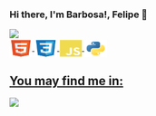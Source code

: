 ### Hi there, I'm Barbosa!, Felipe 👋
<div>

<a href="https://github.com/barba-rossa">
<!--<img height="180em" src="https://github-readme-stats.vercel.app/api?username=barba-rossa&show_icons=true&theme=dark&include_all_commits=true&count_private=true"/>-->
<img height="180em" src="https://github-readme-stats.vercel.app/api/top-langs/?username=barba-rossa&layout=compact&langs_count=7&theme=dark"/>
</div>


<div>
 
  <img align="center" alt="barbosa-HTML" height="30" width="40" src="https://raw.githubusercontent.com/devicons/devicon/master/icons/html5/html5-original.svg">
  <img align="center" alt="barbosa-CSS" height="30" width="40" src="https://raw.githubusercontent.com/devicons/devicon/master/icons/css3/css3-original.svg">
  <img align="center" alt="barbosa-Js" height="30" width="40" src="https://raw.githubusercontent.com/devicons/devicon/master/icons/javascript/javascript-plain.svg">
  <img align="center" alt="barbosa-Python" height="30" width="40" src="https://raw.githubusercontent.com/devicons/devicon/master/icons/python/python-original.svg">
    
</div>
  
## You may find me in: 
<div>
  <a href="https://www.linkedin.com/in/barbosa-felipe/" target="_blank"><img src="https://img.shields.io/badge/-LinkedIn-%230077B5?style=for-the-badge&logo=linkedin&logoColor=white" target="_blank"></a> 

  
  
  

  
<!--
  **barba-rossa/barba-rossa** is a ✨ _special_ ✨ repository because its `README.md` (this file) appears on your GitHub profile.

Here are some ideas to get you started:

- 🔭 I’m currently working on ...
- 🌱 I’m currently learning ...
- 👯 I’m looking to collaborate on ...
- 🤔 I’m looking for help with ...
- 💬 Ask me about ...
- 📫 How to reach me: ...
- 😄 Pronouns: ...
- ⚡ Fun fact: ...
-->
